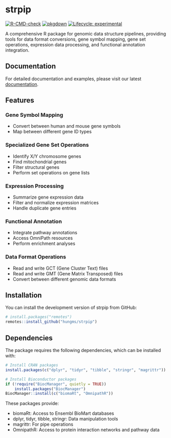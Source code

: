 # strpip
[![R-CMD-check](https://github.com/hungms/strpip/workflows/R-CMD-check/badge.svg)](https://github.com/hungms/strpip/actions)
[![pkgdown](https://github.com/hungms/strpip/workflows/pkgdown/badge.svg)](https://github.com/hungms/strpip/actions)
[![Lifecycle: experimental](https://img.shields.io/badge/lifecycle-experimental-orange.svg)](https://lifecycle.r-lib.org/articles/stages.html#experimental)

A comprehensive R package for genomic data structure pipelines, providing tools for data format conversions, gene symbol mapping, gene set operations, expression data processing, and functional annotation integration.

## Documentation

For detailed documentation and examples, please visit our latest [documentation](https://hungms.github.io/strpip/).


## Features

### Gene Symbol Mapping
- Convert between human and mouse gene symbols
- Map between different gene ID types

### Specialized Gene Set Operations
- Identify X/Y chromosome genes
- Find mitochondrial genes
- Filter structural genes
- Perform set operations on gene lists

### Expression Processing
- Summarize gene expression data
- Filter and normalize expression matrices
- Handle duplicate gene entries

### Functional Annotation
- Integrate pathway annotations
- Access OmniPath resources
- Perform enrichment analyses

### Data Format Operations
- Read and write GCT (Gene Cluster Text) files
- Read and write GMT (Gene Matrix Transposed) files
- Convert between different genomic data formats

## Installation

You can install the development version of strpip from GitHub:

```r
# install.packages("remotes")
remotes::install_github("hungms/strpip")
```

## Dependencies

The package requires the following dependencies, which can be installed with:

```r
# Install CRAN packages
install.packages(c("dplyr", "tidyr", "tibble", "stringr", "magrittr"))

# Install Bioconductor packages
if (!require("BiocManager", quietly = TRUE))
    install.packages("BiocManager")
BiocManager::install(c("biomaRt", "OmnipathR"))
```

These packages provide:
- biomaRt: Access to Ensembl BioMart databases
- dplyr, tidyr, tibble, stringr: Data manipulation tools
- magrittr: For pipe operations
- OmnipathR: Access to protein interaction networks and pathway data



